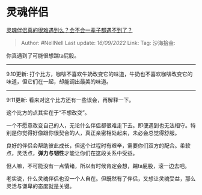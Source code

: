 # 灵魂伴侣
[灵魂伴侣真的很难遇到么？会不会一辈子都遇不到了？](https://www.zhihu.com/question/441791626/answer/2667679258)

> Author: #NellNell
> Last update: *16/09/2022*
> Link:
> Tag:
> 沙海拾金:

你真遇到了可能很想踹ta屁股。

---

9.10更新: 打个比方，咖啡不喜欢牛奶改变它的味道，牛奶也不喜欢咖啡改变它的味道，但它们在一起，却能调出最美的味道。

---

9:11更新: 看来对这个比方还有一些误会，再解释一下。

这个比方的点其实在于“不想改变”。

一个不愿意改变自己的人，无论什么伴侣都很难走下去。即便遇到也无法相守。特别是你觉得好像跟你很契合的人，真正亲密相处起来，未必会总觉得舒服。

良好的伴侣会帮助彼此成长，但这个过程时有艰辛，需要你们双方的配合。柔软点，灵活点，**弹力与韧性**才能让你们在这段关系中受益。

但人嘛，不可能没有一点情绪，所以有时候肯定会想，踹ta屁股，滚一边去吧。

老实说，什么灵魂伴侣也没一个人自在。但既然有了伴侣，又想让灵魂受益，那么灵活与谦卑的态度就是关键。
